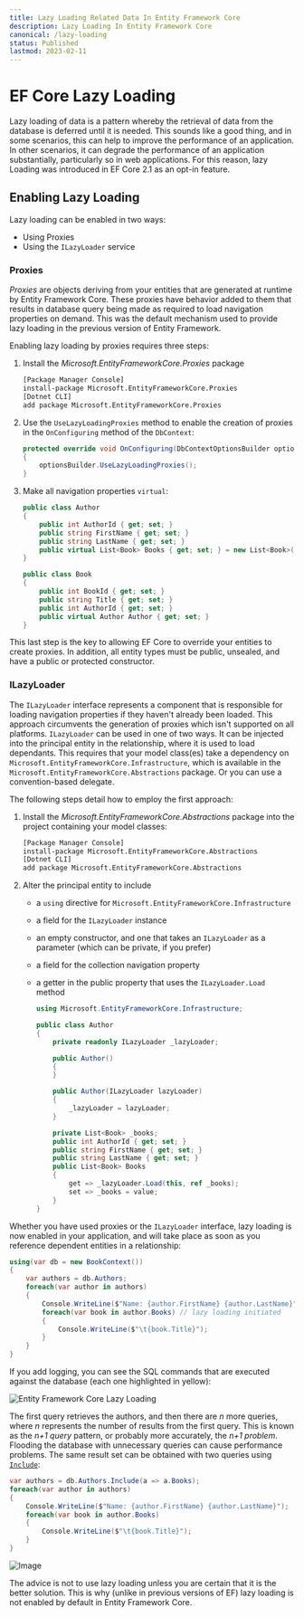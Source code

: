 ```yaml
---
title: Lazy Loading Related Data In Entity Framework Core
description: Lazy Loading In Entity Framework Core 
canonical: /lazy-loading
status: Published
lastmod: 2023-02-11
---
```


# EF Core Lazy Loading

Lazy loading of data is a pattern whereby the retrieval of data from the database is deferred until it is needed. This sounds like a good thing, and in some scenarios, this can help to improve the performance of an application. In other scenarios, it can degrade the performance of an application substantially, particularly so in web applications. For this reason, lazy Loading was introduced in EF Core 2.1 as an opt-in feature.

## Enabling Lazy Loading

Lazy loading can be enabled in two ways:

- Using Proxies
- Using the `ILazyLoader` service

### Proxies

_Proxies_ are objects deriving from your entities that are generated at runtime by Entity Framework Core. These proxies have behavior added to them that results in database query being made as required to load navigation properties on demand. This was the default mechanism used to provide lazy loading in the previous version of Entity Framework. 

Enabling lazy loading by proxies requires three steps:

1. Install the _Microsoft.EntityFrameworkCore.Proxies_ package  
    ```cmd
    [Package Manager Console]
    install-package Microsoft.EntityFrameworkCore.Proxies
    [Dotnet CLI]
    add package Microsoft.EntityFrameworkCore.Proxies
    ```
2. Use the `UseLazyLoadingProxies` method to enable the creation of proxies in the `OnConfiguring` method of the `DbContext`:  
    ```csharp
    protected override void OnConfiguring(DbContextOptionsBuilder optionsBuilder)
    {
        optionsBuilder.UseLazyLoadingProxies();
    }
    ```
3. Make all navigation properties `virtual`:  
    ```csharp
    public class Author
    {
        public int AuthorId { get; set; }
        public string FirstName { get; set; }
        public string LastName { get; set; }
        public virtual List<Book> Books { get; set; } = new List<Book>();
    }

    public class Book
    {
        public int BookId { get; set; }
        public string Title { get; set; }
        public int AuthorId { get; set; }
        public virtual Author Author { get; set; }
    }
    ```
This last step is the key to allowing EF Core to override your entities to create proxies. In addition, all entity types must be public, unsealed, and have a public or protected constructor.

### ILazyLoader

The `ILazyLoader` interface represents a component that is responsible for loading navigation properties if they haven't already been loaded. This approach circumvents the generation of proxies which isn't supported on all platforms. `ILazyLoader` can be used in one of two ways. It can be injected into the principal entity in the relationship, where it is used to load dependants. This requires that your model class(es) take a dependency on  `Microsoft.EntityFrameworkCore.Infrastructure`, which is available in the `Microsoft.EntityFrameworkCore.Abstractions` package. Or you can use a convention-based delegate. 

The following steps detail how to employ the first approach:

1. Install the _Microsoft.EntityFrameworkCore.Abstractions_ package into the project containing your model classes:    
    ```cmd
    [Package Manager Console]
    install-package Microsoft.EntityFrameworkCore.Abstractions
    [Dotnet CLI]
    add package Microsoft.EntityFrameworkCore.Abstractions
    ```

2. Alter the principal entity to include  
    - a `using` directive for `Microsoft.EntityFrameworkCore.Infrastructure`
    - a field for the `ILazyLoader` instance
    - an empty constructor, and one that takes an `ILazyLoader` as a parameter (which can be private, if you prefer)
    - a field for the collection navigation property
    - a getter in the public property that uses the `ILazyLoader.Load` method


        ```csharp
        using Microsoft.EntityFrameworkCore.Infrastructure;
 
        public class Author
        {
            private readonly ILazyLoader _lazyLoader;
 
            public Author()
            {
            }

            public Author(ILazyLoader lazyLoader)
            {
                _lazyLoader = lazyLoader;
            }

            private List<Book> _books;
            public int AuthorId { get; set; }
            public string FirstName { get; set; }
            public string LastName { get; set; }
            public List<Book> Books
            {
                get => _lazyLoader.Load(this, ref _books);
                set => _books = value;
            }
        }
        ```

Whether you have used proxies or the `ILazyLoader` interface, lazy loading is now enabled in your application, and will take place as soon as you reference dependent entities in a relationship:

```csharp
using(var db = new BookContext())
{
    var authors = db.Authors;
    foreach(var author in authors)
    {
        Console.WriteLine($"Name: {author.FirstName} {author.LastName}");
        foreach(var book in author.Books) // lazy loading initiated
        {
            Console.WriteLine($"\t{book.Title}");
        }
    }
}
```
If you add logging, you can see the SQL commands that are executed against the database (each one highlighted in yellow):

![Entity Framework Core Lazy Loading](/images/25-09-2018-07-22-08.png)

The first query retrieves the authors, and then there are _n_ more queries, where _n_ represents the number of results from the first query. This is known as the _n+1 query_ pattern, or probably more accurately, the _n+1 problem_. Flooding the database with unnecessary queries can cause performance problems. The same result set can be obtained with two queries using [`Include`](/dbset/querying-data#include-related-data):

```csharp
var authors = db.Authors.Include(a => a.Books);
foreach(var author in authors)
{
    Console.WriteLine($"Name: {author.FirstName} {author.LastName}");
    foreach(var book in author.Books)
    {
        Console.WriteLine($"\t{book.Title}");
    }
}
```
![Image](/images/25-09-2018-07-56-05.png)


The advice is not to use lazy loading unless you are certain that it is the better solution. This is why (unlike in previous versions of EF) lazy loading is not enabled by default in Entity Framework Core.


